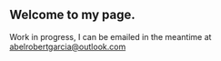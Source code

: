 ## Welcome to my page.

Work in progress, I can be emailed in the meantime at <a href="mailto:abelrobertgarcia@outlook.com">abelrobertgarcia@outlook.com</a>
